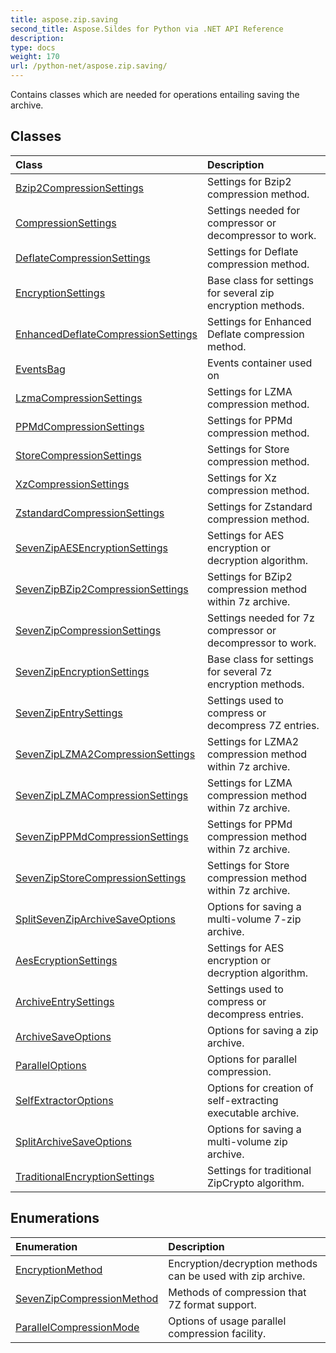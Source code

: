 ```yaml
---
title: aspose.zip.saving
second_title: Aspose.Sildes for Python via .NET API Reference
description: 
type: docs
weight: 170
url: /python-net/aspose.zip.saving/
---
```



Contains classes which are needed for operations entailing saving the archive.

## Classes
| Class | Description |
| :- | :- |
|[Bzip2CompressionSettings](/zip/python-net/aspose.zip.saving/bzip2compressionsettings/)|Settings for Bzip2 compression method.|
|[CompressionSettings](/zip/python-net/aspose.zip.saving/compressionsettings/)|Settings needed for compressor or decompressor to work.|
|[DeflateCompressionSettings](/zip/python-net/aspose.zip.saving/deflatecompressionsettings/)|Settings for Deflate compression method.|
|[EncryptionSettings](/zip/python-net/aspose.zip.saving/encryptionsettings/)|Base class for settings for several zip encryption methods.|
|[EnhancedDeflateCompressionSettings](/zip/python-net/aspose.zip.saving/enhanceddeflatecompressionsettings/)|Settings for Enhanced Deflate compression method.|
|[EventsBag](/zip/python-net/aspose.zip.saving/eventsbag/)|Events container used on|
|[LzmaCompressionSettings](/zip/python-net/aspose.zip.saving/lzmacompressionsettings/)|Settings for LZMA compression method.|
|[PPMdCompressionSettings](/zip/python-net/aspose.zip.saving/ppmdcompressionsettings/)|Settings for PPMd compression method.|
|[StoreCompressionSettings](/zip/python-net/aspose.zip.saving/storecompressionsettings/)|Settings for Store compression method.|
|[XzCompressionSettings](/zip/python-net/aspose.zip.saving/xzcompressionsettings/)|Settings for Xz compression method.|
|[ZstandardCompressionSettings](/zip/python-net/aspose.zip.saving/zstandardcompressionsettings/)|Settings for Zstandard compression method.|
|[SevenZipAESEncryptionSettings](/zip/python-net/aspose.zip.saving/sevenzipaesencryptionsettings/)|Settings for AES encryption or decryption algorithm.|
|[SevenZipBZip2CompressionSettings](/zip/python-net/aspose.zip.saving/sevenzipbzip2compressionsettings/)|Settings for BZip2 compression method within 7z archive.|
|[SevenZipCompressionSettings](/zip/python-net/aspose.zip.saving/sevenzipcompressionsettings/)|Settings needed for 7z compressor or decompressor to work.|
|[SevenZipEncryptionSettings](/zip/python-net/aspose.zip.saving/sevenzipencryptionsettings/)|Base class for settings for several 7z encryption methods.|
|[SevenZipEntrySettings](/zip/python-net/aspose.zip.saving/sevenzipentrysettings/)|Settings used to compress or decompress 7Z entries.|
|[SevenZipLZMA2CompressionSettings](/zip/python-net/aspose.zip.saving/sevenziplzma2compressionsettings/)|Settings for LZMA2 compression method within 7z archive.|
|[SevenZipLZMACompressionSettings](/zip/python-net/aspose.zip.saving/sevenziplzmacompressionsettings/)|Settings for LZMA compression method within 7z archive.|
|[SevenZipPPMdCompressionSettings](/zip/python-net/aspose.zip.saving/sevenzipppmdcompressionsettings/)|Settings for PPMd compression method within 7z archive.|
|[SevenZipStoreCompressionSettings](/zip/python-net/aspose.zip.saving/sevenzipstorecompressionsettings/)|Settings for Store compression method within 7z archive.|
|[SplitSevenZipArchiveSaveOptions](/zip/python-net/aspose.zip.saving/splitsevenziparchivesaveoptions/)|Options for saving a multi-volume 7-zip archive.|
|[AesEcryptionSettings](/zip/python-net/aspose.zip.saving/aesecryptionsettings/)|Settings for AES encryption or decryption algorithm.|
|[ArchiveEntrySettings](/zip/python-net/aspose.zip.saving/archiveentrysettings/)|Settings used to compress or decompress entries.|
|[ArchiveSaveOptions](/zip/python-net/aspose.zip.saving/archivesaveoptions/)|Options for saving a zip archive.|
|[ParallelOptions](/zip/python-net/aspose.zip.saving/paralleloptions/)|Options for parallel compression.|
|[SelfExtractorOptions](/zip/python-net/aspose.zip.saving/selfextractoroptions/)|Options for creation of self-extracting executable archive.|
|[SplitArchiveSaveOptions](/zip/python-net/aspose.zip.saving/splitarchivesaveoptions/)|Options for saving a multi-volume zip archive.|
|[TraditionalEncryptionSettings](/zip/python-net/aspose.zip.saving/traditionalencryptionsettings/)|Settings for traditional ZipCrypto algorithm.|
## Enumerations
| Enumeration | Description |
| :- | :- |
|[EncryptionMethod](/zip/python-net/aspose.zip.saving/encryptionmethod/)|Encryption/decryption methods can be used with zip archive.|
|[SevenZipCompressionMethod](/zip/python-net/aspose.zip.saving/sevenzipcompressionmethod/)|Methods of compression that 7Z format support.|
|[ParallelCompressionMode](/zip/python-net/aspose.zip.saving/parallelcompressionmode/)|Options of usage parallel compression facility.|
